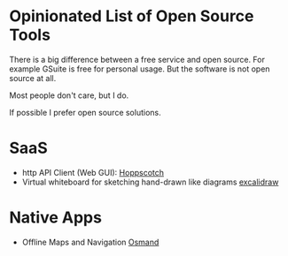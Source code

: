 # Opinionated List of Open Source Tools

There is a big difference between a free service and open source. For example GSuite is free for personal usage. But the software is not open source at all.

Most people don't care, but I do.

If possible I prefer open source solutions.

# SaaS

* http API Client (Web GUI): [Hoppscotch](https://github.com/hoppscotch/hoppscotch)
* Virtual whiteboard for sketching hand-drawn like diagrams [excalidraw](https://github.com/excalidraw/excalidraw)

# Native Apps
* Offline Maps and Navigation [Osmand](https://osmand.net/)

